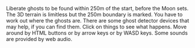 Liberate ghosts to be found within 250m of the start, before the Moon sets. The 3D terrain is limitless but the 250m boundary is marked. You have to work out where the ghosts are. There are some ghost detector devices that may help, if you can find them. Click on things to see what happens. Move around by HTML buttons or by arrow keys or by WASD keys. Some sounds are provided by web audio.